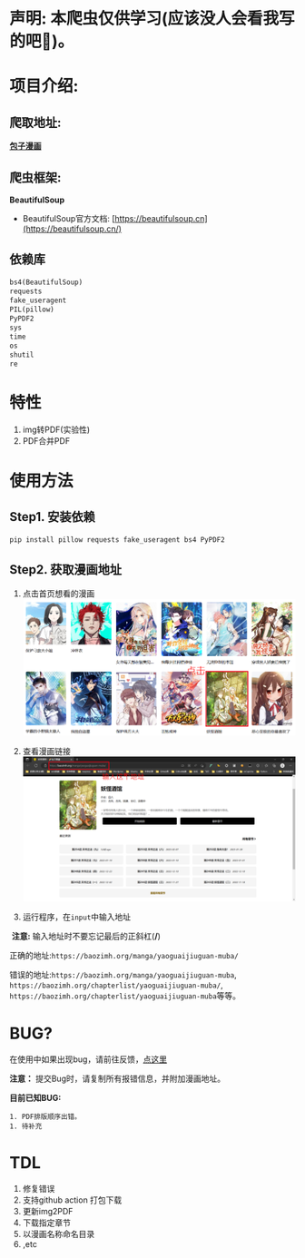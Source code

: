 # 声明: 本爬虫仅供学习(应该没人会看我写的吧:rofl:)。

# 项目介绍:

## 爬取地址:

**[包子漫画](https://baozimh.org)**

## 爬虫框架:

**BeautifulSoup**

- BeautifulSoup官方文档: [https://beautifulsoup.cn](https://beautifulsoup.cn/)

## 依赖库

```shell
bs4(BeautifulSoup)
requests
fake_useragent
PIL(pillow)
PyPDF2
sys
time
os
shutil
re
```

# 特性

1. img转PDF(实验性)
2. PDF合并PDF

# 使用方法

## Step1. 安装依赖

```shell
pip install pillow requests fake_useragent bs4 PyPDF2
```

## Step2. 获取漫画地址

1. 点击首页想看的漫画![](./assets/helper1.png)

2. 查看漫画链接![](./assets/helper2.png)

3. 运行程序，在`input`中输入地址

​	**注意:** 输入地址时不要忘记最后的正斜杠(**/**) 

​	正确的地址:`https://baozimh.org/manga/yaoguaijiuguan-muba/`

​	错误的地址:`https://baozimh.org/manga/yaoguaijiuguan-muba`, `https://baozimh.org/chapterlist/yaoguaijiuguan-muba/`, `https://baozimh.org/chapterlist/yaoguaijiuguan-muba`等等。

# BUG?

在使用中如果出现bug，请前往反馈，[点这里](https://github.com/LemonFan-maker/Comic_Spider/issues)

**注意：** 提交Bug时，请复制所有报错信息，并附加漫画地址。

**目前已知BUG:**

	1. PDF排版顺序出错。
	1. 待补充

# TDL

1. 修复错误
2. 支持github action 打包下载
3. 更新img2PDF
4. 下载指定章节
5. 以漫画名称命名目录
6. ,etc
